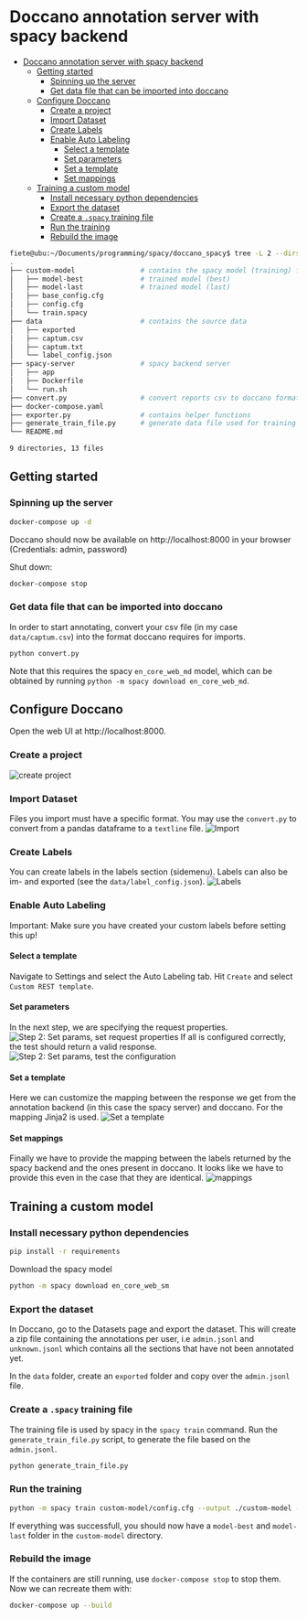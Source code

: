 # Doccano annotation server with spacy backend

- [Doccano annotation server with spacy backend](#doccano-annotation-server-with-spacy-backend)
  - [Getting started](#getting-started)
    - [Spinning up the server](#spinning-up-the-server)
    - [Get data file that can be imported into doccano](#get-data-file-that-can-be-imported-into-doccano)
  - [Configure Doccano](#configure-doccano)
    - [Create a project](#create-a-project)
    - [Import Dataset](#import-dataset)
    - [Create Labels](#create-labels)
    - [Enable Auto Labeling](#enable-auto-labeling)
      - [Select a template](#select-a-template)
      - [Set parameters](#set-parameters)
      - [Set a template](#set-a-template)
      - [Set mappings](#set-mappings)
  - [Training a custom model](#training-a-custom-model)
    - [Install necessary python dependencies](#install-necessary-python-dependencies)
    - [Export the dataset](#export-the-dataset)
    - [Create a `.spacy` training file](#create-a-spacy-training-file)
    - [Run the training](#run-the-training)
    - [Rebuild the image](#rebuild-the-image)

``` bash
fiete@ubu:~/Documents/programming/spacy/doccano_spacy$ tree -L 2 --dirsfirst
.
├── custom-model                # contains the spacy model (training) files
│   ├── model-best              # trained model (best)
│   ├── model-last              # trained model (last)
│   ├── base_config.cfg
│   ├── config.cfg
│   └── train.spacy
├── data                        # contains the source data
│   ├── exported
│   ├── captum.csv
│   ├── captum.txt
│   └── label_config.json
├── spacy-server                # spacy backend server
│   ├── app
│   ├── Dockerfile
│   └── run.sh
├── convert.py                  # convert reports csv to doccano format
├── docker-compose.yaml
├── exporter.py                 # contains helper functions
├── generate_train_file.py      # generate data file used for training spacy
└── README.md

9 directories, 13 files
```

## Getting started

### Spinning up the server
``` bash
docker-compose up -d
```
Doccano should now be available on http://localhost:8000 in your browser (Credentials: admin, password)

Shut down:
``` bash
docker-compose stop
```
### Get data file that can be imported into doccano
In order to start annotating, convert your csv file (in my case `data/captum.csv`) into the format doccano requires for imports.
``` bash
python convert.py
```
Note that this requires the spacy `en_core_web_md` model, which can be obtained by running `python -m spacy download en_core_web_md`.

## Configure Doccano
Open the web UI at http://localhost:8000.
### Create a project
![create project](docs/doccano_create_project.png)
### Import Dataset
Files you import must have a specific format. You may use the `convert.py` to convert from a pandas dataframe to a `textline` file.
![Import](docs/doccano_import_dataset.png)
### Create Labels
You can create labels in the labels section (sidemenu). Labels can also be im- and exported (see the `data/label_config.json`).
![Labels](docs/doccano_labels.png)

### Enable Auto Labeling
Important: Make sure you have created your custom labels before setting this up!

#### Select a template
Navigate to Settings and select the Auto Labeling tab. Hit `Create` and select `Custom REST template`.

#### Set parameters
In the next step, we are specifying the request properties.
![Step 2: Set params, set request properties](docs/doccano_automl_setparams_one.png)
If all is configured correctly, the test should return a valid response.
![Step 2: Set params, test the configuration](docs/doccano_automl_setparams_two.png)

#### Set a template
Here we can customize the mapping between the response we get from the annotation backend (in this case the spacy server) and doccano. For the mapping Jinja2 is used.
![Set a template](docs/doccano_automl_settemplate.png)

#### Set mappings
Finally we have to provide the mapping between the labels returned by the spacy backend and the ones present in doccano. It looks like we have to provide this even in the case that they are identical.
![mappings](docs/doccano_automl_setmappings.png)

## Training a custom model

### Install necessary python dependencies
``` bash
pip install -r requirements
```
Download the spacy model
``` bash
python -m spacy download en_core_web_sm
```
### Export the dataset
In Doccano, go to the Datasets page and export the dataset. This will create a zip file containing the annotations per user, i.e `admin.jsonl` and `unknown.jsonl` which contains all the sections that have not been annotated yet.

In the `data` folder, create an `exported` folder and copy over the `admin.jsonl` file.

### Create a `.spacy` training file
The training file is used by spacy in the `spacy train` command. Run the `generate_train_file.py` script, to generate the file based on the `admin.jsonl`.
``` bash
python generate_train_file.py
```

### Run the training
``` bash
python -m spacy train custom-model/config.cfg --output ./custom-model --paths.train ./custom-model/train.spacy --paths.dev ./custom-model/train.spacy
```
If everything was successfull, you should now have a `model-best` and `model-last` folder in the `custom-model` directory.

### Rebuild the image
If the containers are still running, use `docker-compose stop` to stop them. Now we can recreate them with:
``` bash
docker-compose up --build
```
